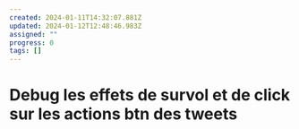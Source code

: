 ```yaml
---
created: 2024-01-11T14:32:07.881Z
updated: 2024-01-12T12:48:46.983Z
assigned: ""
progress: 0
tags: []
---
```


# Debug les effets de survol et de click sur les actions btn des tweets
